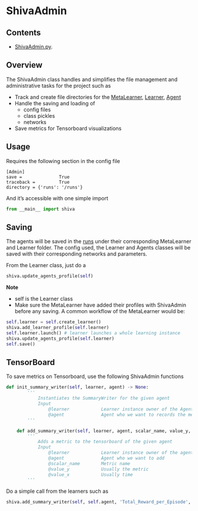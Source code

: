# ShivaAdmin

## Contents
*   [ShivaAdmin.py](../shiva/Shiva.py).

## Overview

The ShivaAdmin class handles and simplifies the file management and administrative tasks for the project such as
* Track and create file directories for the [MetaLearner](../shiva/metalearners), [Learner](../shiva/learners), [Agent](../shiva/agents)
* Handle the saving and loading of
    * config files
    * class pickles
    * networks
* Save metrics for Tensorboard visualizations

## Usage

Requires the following section in the config file

```
[Admin]
save =              True
traceback =         True
directory = {'runs': '/runs'}
```

And it’s accessible with one simple import

```python
from __main__ import shiva
```
## Saving

The agents will be saved in the [runs](../runs) under their corresponding MetaLearner and Learner folder. The config used, the Learner and Agents classes will be saved with their corresponding networks and parameters.

From the Learner class, just do a

```python
shiva.update_agents_profile(self)
```

**Note**
  - self is the Learner class
  - Make sure the MetaLearner have added their profiles with ShivaAdmin before any saving. A common workflow of the MetaLearner would be:
  
```python
self.learner = self.create_learner()
shiva.add_learner_profile(self.learner)
self.learner.launch() # learner launches a whole learning instance
shiva.update_agents_profile(self.learner)
self.save()
```

## TensorBoard

To save metrics on Tensorboard, use the following ShivaAdmin functions
```python
def init_summary_writer(self, learner, agent) -> None:
        '''
            Instantiates the SummaryWriter for the given agent
            Input
                @learner            Learner instance owner of the Agent
                @agent              Agent who we want to records the metrics
        '''
```

```python
    def add_summary_writer(self, learner, agent, scalar_name, value_y, value_x) -> None:
        '''
            Adds a metric to the tensorboard of the given agent
            Input
                @learner            Learner instance owner of the agent
                @agent              Agent who we want to add
                @scalar_name        Metric name
                @value_y            Usually the metric
                @value_x            Usually time
        '''
```

Do a simple call from the learners such as

```python
shiva.add_summary_writer(self, self.agent, 'Total_Reward_per_Episode', self.totalReward, self.ep_count)
```
